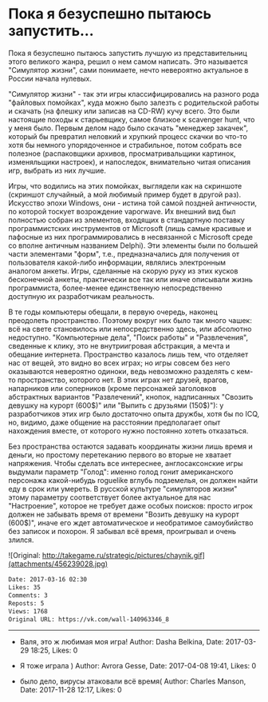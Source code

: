 # Пока я безуспешно пытаюсь запустить...

Пока я безуспешно пытаюсь запустить лучшую из представительниц этого великого жанра, решил о нем самом написать. Это называется "Симулятор жизни", сами понимаете, нечто невероятно актуальное в России начала нулевых.

"Симулятор жизни" - так эти игры классифицировались на разного рода "файловых помойках", куда можно было залезть с родительской работы и скачать (на флешку или записав на CD-RW) кучу всего. Это были настоящие походы к старьевщику, самое близкое к scavenger hunt, что у меня было. Первым делом надо было скачать "менеджер закачек", который бы превратил неловкий и хрупкий процесс скачки во что-то хотя бы немного упорядоченное и страбильное, потом собрать все полезное (распаковщики архивов, просматривальщики картинок, изменяльщики настроек), и напоследок, внимательно читая описания игр, выбрать из них лучшие.

Игры, что водились на этих помойках, выглядели как на скриншоте (скриншот случайный, а мой любимый пример будет в другой раз). Искусство эпохи Windows, они - истина той самой поздней античности, по которой тоскует возрождение vaporwave. Их внешний вид был полностью собран из элементов, входящих в стандартную поставку программистских инструментов от Microsoft (лишь самые красивые и пафосные из них программировались в несвязанной с Microsoft среде со вполне античным названием Delphi). Эти элементы были по большей части элементами "форм", т.е., предназначались для получения от пользователя какой-либо информации, являлись электронным аналогом анкеты. Игры, сделанные на скорую руку из этих кусков бесконечной анкеты, практически все так или иначе описывали жизнь программиста, более-менее единственную непосредственно доступную их разработчикам реальность.

В те годы компьютеры обещали, в первую очередь, наконец преодолеть пространство. Поэтому вокруг них было так много чашек: всё на свете становилось или непосредственно здесь, или абсолютно недоступно. "Компьютерные дела", "Поиск работы" и "Развлечения", сведенные к клику, это не внутриигровая абстракция, а мечта и обещание интернета. Пространство казалось лишь тем, что отделяет нас от вещей, это видно во всех играх; но игры совсем без него оказываются невероятно одиноки, ведь невозможно разделять с кем-то пространство, которого нет. В этих играх нет друзей, врагов, напарников или соперников (кроме персонажей заголовков абстрактных вариантов "Развлечений", кнопок, надписанных "Свозить девушку на курорт (600$)" или "Выпить с друзьями (150$)"): у разработчиков этих игр было достаточно опыта дружбы, хотя бы по ICQ, но, видимо, даже общение на расстоянии предполагает опыт нахождения вместе, от которого нужно постоянно хотеть отказаться.

Без пространства остаются задавать координаты жизни лишь время и деньги, но простому перетеканию первого во вторые не хватает напряжения. Чтобы сделать все интереснее, англосаксонские игры выдумали параметр "Голод": именно голод гонит американского персонажа какой-нибудь roguelike вглубь подземелья, он должен найти еду в срок или умереть. В русской культуре "симуляторов жизни" этому параметру соответствует более актуальное для нас "Настроение", которое не требует даже особых поисков: просто игрок должен не забывать время от времени "Возить девушку на курорт (600$)", иначе его ждет автоматическое и необратимое самоубийство без записок и похорон. Я забывал всё время, проигрывал и очень злился.

![Original: http://takegame.ru/strategic/pictures/chaynik.gif](attachments/456239028.jpg)

    Date: 2017-03-16 02:30
    Likes: 35
    Comments: 3
    Reposts: 5
    Views: 1768
    Original URL: https://vk.com/wall-140963346_8



--------------------

  * Валя, это ж любимая моя игра!
    Author: Dasha Belkina, Date: 2017-03-29 18:25, Likes: 0


  * Я тоже играла )
    Author: Avrora Gesse, Date: 2017-04-08 19:41, Likes: 0


  * было дело, вирусы атаковали всё время(
    Author: Charles Manson, Date: 2017-11-28 12:17, Likes: 0

